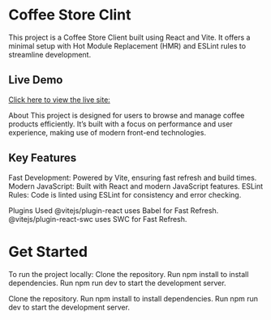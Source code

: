 # Coffee Store Clint

This project is a Coffee Store Client built using React and Vite. It offers a minimal setup with Hot Module Replacement (HMR) and ESLint rules to streamline development.

## Live Demo
[Click here to view the live site: ](https://coffee-store-client-75b66.web.app/)

About
This project is designed for users to browse and manage coffee products efficiently. It’s built with a focus on performance and user experience, making use of modern front-end technologies.

## Key Features
Fast Development: Powered by Vite, ensuring fast refresh and build times.
Modern JavaScript: Built with React and modern JavaScript features.
ESLint Rules: Code is linted using ESLint for consistency and error checking.

Plugins Used
@vitejs/plugin-react uses Babel for Fast Refresh.
@vitejs/plugin-react-swc uses SWC for Fast Refresh.

# Get Started
To run the project locally:
Clone the repository.
Run npm install to install dependencies.
Run npm run dev to start the development server.

Clone the repository.
Run npm install to install dependencies.
Run npm run dev to start the development server.